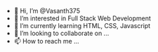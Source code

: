 - 👋 Hi, I’m @Vasanth375
- 👀 I’m interested in Full Stack Web Development 
- 🌱 I’m currently learning HTML, CSS, Javascript 
- 💞️ I’m looking to collaborate on ...
- 📫 How to reach me ...

<!---
Vasanth375/Vasanth375 is a ✨ special ✨ repository because its `README.md` (this file) appears on your GitHub profile.
You can click the Preview link to take a look at your changes.
--->
